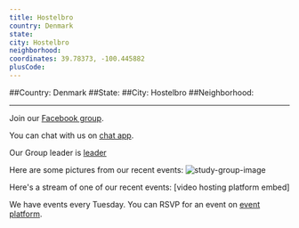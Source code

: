 ```yaml
---
title: Hostelbro
country: Denmark
state: 
city: Hostelbro
neighborhood: 
coordinates: 39.78373, -100.445882
plusCode:
---
```


##Country: Denmark
##State: 
##City: Hostelbro
##Neighborhood: 
*****
Join our [Facebook group](https://www.facebook.com/groups/Free.Code.Camp.Holstebro).

You can chat with us on [chat app]().

Our Group leader is [leader]()

Here are some pictures from our recent events:
![study-group-image]()

Here's a stream of one of our recent events:
[video hosting platform embed]

We have events every Tuesday. You can RSVP for an event on [event platform]().
